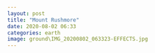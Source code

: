 ```yaml
---
layout: post
title: "Mount Rushmore"
date: 2020-08-02 06:33
categories: earth
image: ground\IMG_20200802_063323-EFFECTS.jpg
---
```



